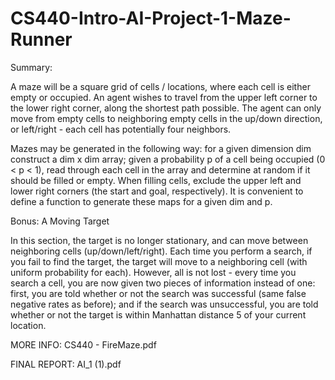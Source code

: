# CS440-Intro-AI-Project-1-Maze-Runner

Summary:

A maze will be a square grid of cells / locations, where each cell is either empty or occupied. An agent wishes to travel from the upper left corner to the lower right corner, along the shortest path possible. The agent can only move from empty cells to neighboring empty cells in the up/down direction, or left/right - each cell has potentially four neighbors.

Mazes may be generated in the following way: for a given dimension dim construct a dim x dim array; given a probability p of a cell being occupied (0 < p < 1), read through each cell in the array and determine at random if it should be filled or empty. When filling cells, exclude the upper left and lower right corners (the start and goal, respectively). It is convenient to define a function to generate these maps for a given dim and p.

Bonus: A Moving Target

In this section, the target is no longer stationary, and can move between neighboring cells (up/down/left/right). Each time you perform a search, if you fail to find the target, the target will move to a neighboring cell (with uniform probability for each). However, all is not lost - every time you search a cell, you are now given two pieces of information instead of one: first, you are told whether or not the search was successful (same false negative rates as before); and if the search was unsuccessful, you are told whether or not the target is within Manhattan distance 5 of your current location.

MORE INFO: CS440 - FireMaze.pdf

FINAL REPORT: AI_1 (1).pdf
